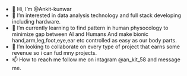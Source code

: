 - 👋 Hi, I’m @Ankit-kunwar
- 👀 I’m interested in data analysis technology and full stack developing including hardware.
- 🌱 I’m currently learning to find pattern in human physocology to minimize gap between AI and Humans 
And make bionic hand,arm,leg,foot,eye,ear etc controlled as easy as our body parts.
- 💞️ I’m looking to collaborate on every type of project that earns some revenue so i can fud mny projects.
- 📫 How to reach me follow me on intagram @an_kit_58 and message me.

<!---
Ankit-kunwar/Ankit-kunwar is a ✨ special ✨ repository because its `README.md` (this file) appears on your GitHub profile.
You can click the Preview link to take a look at your changes.
--->
